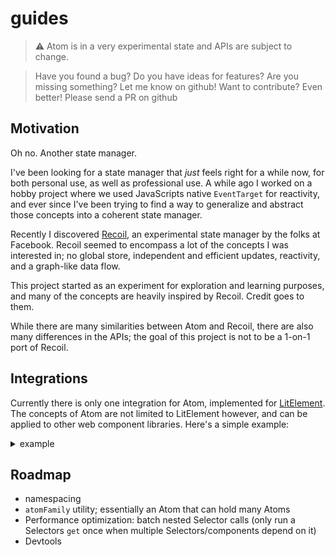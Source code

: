 # guides

> ⚠️ Atom is in a very experimental state and APIs are subject to change.

> Have you found a bug? Do you have ideas for features? Are you missing something? Let me know on github!
> Want to contribute? Even better! Please send a PR on github

## Motivation

Oh no. Another state manager.

I've been looking for a state manager that _just_ feels right for a while now, for both personal use, as well as professional use. A while ago I worked on a hobby project where we used JavaScripts native `EventTarget` for reactivity, and ever since I've been trying to find a way to generalize and abstract those concepts into a coherent state manager.

Recently I discovered [Recoil](http://recoiljs.org/), an experimental state manager by the folks at Facebook. Recoil seemed to encompass a lot of the concepts I was interested in; no global store, independent and efficient updates, reactivity, and a graph-like data flow.

This project started as an experiment for exploration and learning purposes, and many of the concepts are heavily inspired by Recoil. Credit goes to them.

While there are many similarities between Atom and Recoil, there are also many differences in the APIs; the goal of this project is not to be a 1-on-1 port of Recoil.

## Integrations

Currently there is only one integration for Atom, implemented for [LitElement](https://lit-element.polymer-project.org/). The concepts of Atom are not limited to LitElement however, and can be applied to other web component libraries. Here's a simple example:

<details>
  <summary>
  example
  </summary>

  ```js
  import { atoms, selectors } from '@klaxon/atom';

  export const Atom = (klass) => class Atom extends klass {
    constructor() {
      super();
      this.__atomUpdate = this.__atomUpdate.bind(this);
      this.__selectorUpdate = this.__selectorUpdate.bind(this);
    }

    async connectedCallback() {
      super.connectedCallback?.();

      this.constructor.atoms?.forEach(({key}) => {
        const atom = atoms.get(key);
        atom.addEventListener(key, this.__atomUpdate);
        this[key] = atom.state;
      });

      this.constructor.selectors?.forEach(async (selector) => {
        const { key } = await selector;
        const currSelector = selectors.get(key);
        currSelector.addEventListener(key, this.__selectorUpdate);
        this[key] = currSelector.value;
      });

      this.scheduleUpdate();
    }

    disconnectedCallback() {
      this.constructor.atoms?.forEach(({key}) => {
        const store = atoms.get(key);
        store.cleanupEffects.forEach(effect => effect());
        store.removeEventListener(key, this.__atomUpdate);
      });

      this.constructor.selectors?.forEach(async (selector) => {
        const { key } = await selector;
        const currSelector = selectors.get(key);
        currSelector.removeEventListener(key, this.__selectorUpdate);
      });
      super.disconnectedCallback?.();
    }

    __atomUpdate(e) {
      const { key } = e.detail;
      const store = atoms.get(key);

      this[key] = store.state;
      this.scheduleUpdate();
    }

    __selectorUpdate(e) {
      const { key } = e.detail;
      const selector = selectors.get(key);

      this[key] = selector.value;
      this.scheduleUpdate();
    }

    async scheduleUpdate() {
      if(!this.__atomUpdateRequested) {
        this.__atomUpdateRequested = true;
        this.__atomUpdateRequested = await false;
        this.render(); // or any render/update method the baseclass uses
      }
    }
  }
  ```
</details>


## Roadmap

- namespacing
- `atomFamily` utility; essentially an Atom that can hold many Atoms
- Performance optimization: batch nested Selector calls (only run a Selectors `get` once when multiple Selectors/components depend on it)
- Devtools